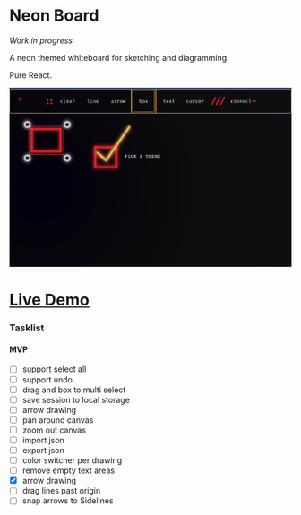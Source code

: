 # Neon Board

_Work in progress_

A neon themed whiteboard for sketching and diagramming.

Pure React.

![Screenshot](docs/ScreenShot2.png)

# [Live Demo](https://neonboard.ca)

### Tasklist

#### MVP

- [ ] support select all
- [ ] support undo
- [ ] drag and box to multi select
- [ ] save session to local storage
- [ ] arrow drawing
- [ ] pan around canvas
- [ ] zoom out canvas
- [ ] import json
- [ ] export json
- [ ] color switcher per drawing
- [ ] remove empty text areas
- [x] arrow drawing
- [ ] drag lines past origin
- [ ] snap arrows to Sidelines
